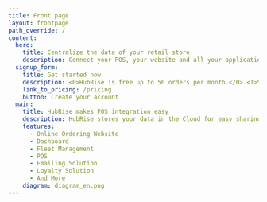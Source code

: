 ```yaml
---
title: Front page
layout: frontpage
path_override: /
content:
  hero:
    title: Centralize the data of your retail store
    description: Connect your POS, your website and all your applications.<1>Read more</1>
  signup_form:
    title: Get started now
    description: <0>HubRise is free up to 50 orders per month.</0> <1>See pricing</1>
    link_to_pricing: /pricing
    button: Create your account
  main:
    title: HubRise makes POS integration easy
    description: HubRise stores your data in the Cloud for easy sharing between your applications. Your HubRise-compatible applications can be connected in one click and start communicating together instantly.
    features:
      - Online Ordering Website
      - Dashboard
      - Fleet Management
      - POS
      - Emailing Solution
      - Loyalty Solution
      - And More
    diagram: diagram_en.png
---
```

